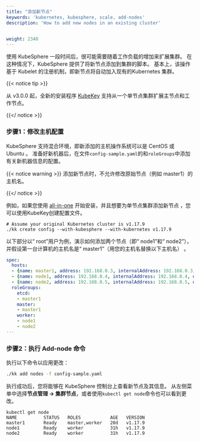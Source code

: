 ```yaml
---
title: "添加新节点"
keywords: 'kubernetes, kubesphere, scale, add-nodes'
description: 'How to add new nodes in an existing cluster'


weight: 2340
---
```


使用 KubeSphere 一段时间后，很可能需要随着工作负载的增加来扩展集群。 在这种情况下，KubeSphere 提供了将新节点添加到集群的脚本。 基本上，该操作基于 Kubelet 的注册机制，即新节点将自动加入现有的Kubernetes 集群。

{{< notice tip >}}

从 v3.0.0 起，全新的安装程序 [KubeKey](https://github.com/kubesphere/kubekey) 支持从一个单节点集群扩展主节点和工作节点。

{{</ notice >}}

### 步骤1：修改主机配置

KubeSphere 支持混合环境，即新添加的主机操作系统可以是 CentOS 或 Ubuntu 。 准备好新机器后，在文件`config-sample.yaml`的和`roleGroups`中添加有关新机器信息的配置。

{{< notice warning >}}
添加新节点时，不允许修改原始节点（例如 master1）的主机名。

{{</ notice >}}

例如，如果您使用 [all-in-one](../../quick-start/all-in-one-on-linux)  开始安装，并且想要为单节点集群添加新节点 ，您可以使用KubeKey创建配置文件。

```
# Assume your original Kubernetes cluster is v1.17.9
./kk create config --with-kubesphere --with-kubernetes v1.17.9
```

以下部分以“ root”用户为例，演示如何添加两个节点（即“ node1”和“ node2”），并假设第一台计算机的主机名是“ master1”（用您的主机名替换以下主机名） 。

```yaml
spec:
  hosts:
  - {name: master1, address: 192.168.0.3, internalAddress: 192.168.0.3, user: root, password: Qcloud@123}
  - {name: node1, address: 192.168.0.4, internalAddress: 192.168.0.4, user: root, password: Qcloud@123}
  - {name: node2, address: 192.168.0.5, internalAddress: 192.168.0.5, user: root, password: Qcloud@123}
  roleGroups:
    etcd:
    - master1
    master:
    - master1
    worker:
    - node1
    - node2
···
```

### 步骤2：执行 Add-node 命令

执行以下命令以应用更改：

```bash
./kk add nodes -f config-sample.yaml
```

执行成功后，您将能够在 KubeSphere 控制台上查看新节点及其信息。 从左侧菜单中选择**节点管理 → 集群节点**，或者使用`kubectl get node`命令也可以看到更改。

```
kubectl get node
NAME          STATUS   ROLES           AGE   VERSION
master1       Ready    master,worker   20d   v1.17.9
node1         Ready    worker          31h   v1.17.9
node2         Ready    worker          31h   v1.17.9
```
